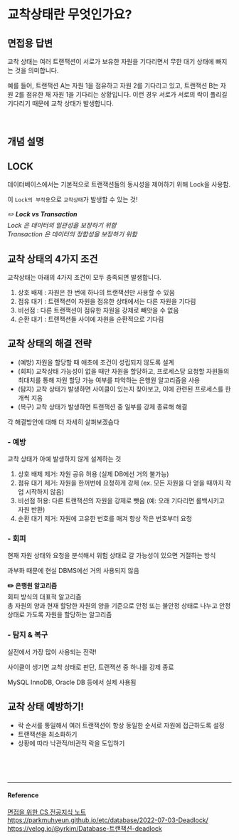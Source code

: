 # 교착상태란 무엇인가요?

## 면접용 답변
교착 상태는 여러 트랜잭션이 서로가 보유한 자원을 기다리면서 무한 대기 상태에 빠지는 것을 의미합니다.

예를 들어, 트랜잭션 A는 자원 1을 점유하고 자원 2를 기다리고 있고, 트랜잭션 B는 자원 2를 점유한 채 자원 1을 기다리는 상황입니다. 이런 경우 서로가 서로의 락이 풀리길 기다리기 때문에 교착 상태가 발생합니다.


<br>


## 개념 설명

## LOCK
데이터베이스에서는 기본적으로 트랜잭션들의 동시성을 제어하기 위해 Lock을 사용함.

이 `Lock의 부작용`으로 `교착상태`가 발생할 수 있는 것!

_✏️ **Lock vs Transaction**
<br> Lock 은 데이터의 일관성을 보장하기 위함
<br>Transaction 은 데이터의 정합성을 보장하기 위함_


## 교착 상태의 4가지 조건

교착상태는 아래의 4가지 조건이 모두 충족되면 발생합니다. 

1. 상호 배제 : 자원은 한 번에 하나의 트랜잭션만 사용할 수 있음
2. 점유 대기 : 트랜잭션이 자원을 점유한 상태에서는 다른 자원을 기다림
3. 비선점 : 다른 트랜잭션이 점유한 자원을 강제로 빼앗을 수 없음
4. 순환 대기 : 트랜잭션들 사이에 자원을 순환적으로 기다림

## 교착 상태의 해결 전략

- (예방) 자원을 할당할 때 애초에 조건이 성립되지 않도록 설계
- (회피) 교착상태 가능성이 없을 때만 자원을 할당하고, 프로세스당 요청할 자원들의 최대치를 통해 자원 할당 가능 여부를 파악하는 은행원 알고리즘을 사용
- (탐지) 교착 상태가 발생하면 사이클이 있는지 찾아보고, 이에 관련된 프로세스를 한 개씩 지움
- (복구) 교착 상태가 발생하면 트랜잭션 중 일부를 강제 종료해 해결

각 해결방안에 대해 더 자세히 살펴보겠슴다

###  - 예방
교착 상태가 아예 발생하지 않게 설계하는 것

1. 상호 배제 제거: 자원 공유 허용 (실제 DB에선 거의 불가능)
2. 점유 대기 제거: 자원을 한꺼번에 요청하게 강제 (ex. 모든 자원을 다 얻을 때까지 작업 시작하지 않음)
3. 비선점 허용: 다른 트랜잭션의 자원을 강제로 뺏음 (예: 오래 기다리면 롤백시키고 자원 반환)
4. 순환 대기 제거: 자원에 고유한 번호를 매겨 항상 작은 번호부터 요청


### - 회피
현재 자원 상태와 요청을 분석해서 위험 상태로 갈 가능성이 있으면 거절하는 방식

과부화 때문에 현실 DBMS에선 거의 사용되지 않음

**✏️ 은행원 알고리즘**
<br> 회피 방식의 대표적 알고리즘 <br>총 자원의 양과 현재 할당한 자원의 양을 기준으로 안정 또는 불안정 상태로 나누고 안정상태로 가도록 자원을 할당하는 알고리즘



### - 탐지 & 복구
실전에서 가장 많이 사용되는 전략!

사이클이 생기면 교착 상태로 판단, 트랜잭션 중 하나를 강제 종료

MySQL InnoDB, Oracle DB 등에서 실제 사용됨


## 교착 상태 예방하기!

- 락 순서를 통일해서 여러 트랜잭션이 항상 동일한 순서로 자원에 접근하도록 설정
- 트랜잭션을 최소화하기
- 상황에 따라 낙관적/비관적 락을 도입하기 

<br>
<br>
<br>

---
#### Reference
[면접을 위한 CS 전공지식 노트](https://m.yes24.com/Goods/Detail/108887922)
https://parkmuhyeun.github.io/etc/database/2022-07-03-Deadlock/
https://velog.io/@yrkim/Database-트랜잭션-deadlock